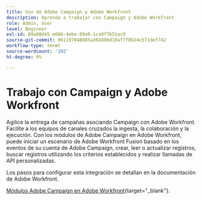 ```yaml
---
title: Uso de Adobe Campaign y Adobe Workfront
description: Aprenda a trabajar con Campaign y Adobe Workfront
role: Admin, User
level: Beginner
exl-id: 09a80d45-e600-4ebe-89a0-1ca9f7651ac9
source-git-commit: 061197048885a30249bd18af7f8b24cb71def742
workflow-type: tm+mt
source-wordcount: '102'
ht-degree: 0%

---
```


# Trabajo con Campaign y Adobe Workfront

Agilice la entrega de campañas asociando Campaign con Adobe Workfront. Facilite a los equipos de canales cruzados la ingesta, la colaboración y la ejecución. Con los módulos de Adobe Campaign en Adobe Workfront, puede iniciar un escenario de Adobe Workfront Fusion basado en los eventos de su cuenta de Adobe Campaign, crear, leer o actualizar registros, buscar registros utilizando los criterios establecidos y realizar llamadas de API personalizadas.


Los pasos para configurar esta integración se detallan en la documentación de Adobe Workfront.


[Módulos Adobe Campaign en Adobe Workfront](https://experienceleague.adobe.com/docs/workfront/using/adobe-workfront-fusion/fusion-apps-and-modules/adobe-campaign-classic-connector.html){target="_blank"}.
